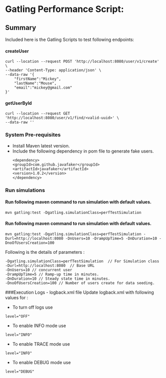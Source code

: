 # Gatling Performance Script:

## Summary

Included here is the Gatling Scripts to test following endpoints:
#### createUser
```
curl --location --request POST 'http://localhost:8080/user/v1/create' \
--header 'Content-Type: application/json' \
--data-raw '{
    "firstName":"Mickey",
    "lastName":"Mouse",
    "email":"mickey@gmail.com"
}'
```

#### getUserById
```
curl --location --request GET 'http://localhost:8080/user/v1/find/<valid-uuid>' \
--data-raw ''
```

### System Pre-requisites

* Install Maven latest version.
* Include the following dependency in pom file to generate fake users.
  ```
  <dependency>
  <groupId>com.github.javafaker</groupId>
  <artifactId>javafaker</artifactId>
  <version>1.0.2</version>
  </dependency>
  ```

### Run simulations
#### Run following maven command to run simulation with default values. 
```
mvn gatling:test -Dgatling.simulationClass=perfTestSimulation
```
#### Run following maven command to run simulation with default values.
```
mvn gatling:test -Dgatling.simulationClass=perfTestSimulation -Durl=http://localhost:8080 -DnUsers=10 -DrampUpTime=5 -DnDuration=10 -DnoOfUsersCreation=100

```
Following is the details of parameters :
```
-Dgatling.simulationClass=perfTestSimulation  // For Simulation class
-Durl=http://localhost:8080  // Base URL
-DnUsers=10 // concurrent user
-DrampUpTime=5 // Ramp-up time in minutes.
-DnDuration=10 // Steady state time in minutes.
-DnoOfUsersCreation=100 // Number of users create for data seeding.
```
###Execution Logs - logback.xml file
Update logback.xml with following values for :
* To turn off logs use 
```
level="OFF"
```
* To enable INFO mode use
```
level="INFO"
```
* To enable TRACE mode use
```
level="INFO"
```
* To enable DEBUG mode use
```
level="DEBUG"
```